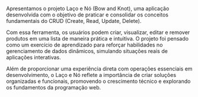 Apresentamos o projeto Laço e Nó (Bow and Knot), uma aplicação desenvolvida com o objetivo de praticar e consolidar os conceitos fundamentais do CRUD (Create, Read, Update, Delete).

Com essa ferramenta, os usuários podem criar, visualizar, editar e remover produtos em uma lista de maneira prática e intuitiva. O projeto foi pensado como um exercício de aprendizado para reforçar habilidades no gerenciamento de dados dinâmicos, simulando situações reais de aplicações interativas.

Além de proporcionar uma experiência direta com operações essenciais em desenvolvimento, o Laço e Nó reflete a importância de criar soluções organizadas e funcionais, promovendo o crescimento técnico e explorando os fundamentos da programação web.

